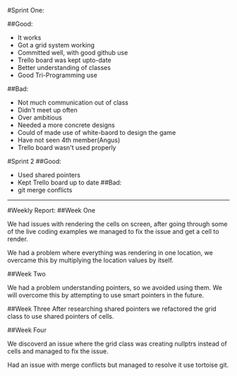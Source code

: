 #Sprint One:

##Good:
* It works
* Got a grid system working
* Committed well, with good github use
* Trello board was kept upto-date
* Better understanding of classes
* Good Tri-Programming use

##Bad:
* Not much communication out of class
* Didn't meet up often
* Over ambitious
* Needed a more concrete designs
* Could of made use of white-baord to design the game
* Have not seen 4th member(Angus)
* Trello board wasn't used properly

#Sprint 2 
##Good:
* Used shared pointers
* Kept Trello board up to date
##Bad:
* git merge conflicts  
___

#Weekly Report:
##Week One

We had issues with rendering the cells on screen, after going through some of the live coding examples we managed to fix the issue and get a cell to render.  
  
We had a problem where everything was rendering in one location, we overcame this by multiplying the location values by itself.

##Week Two

We had a problem understanding pointers, so we avoided using them. We will overcome this by attempting to use smart pointers in the future.

##Week Three
After researching shared pointers we refactored the grid class to use shared pointers of cells.


##Week Four

We discoverd an issue where the grid class was creating nullptrs instead of cells and managed to fix the issue.

Had an issue with merge conflicts but managed to resolve it use tortoise git.
